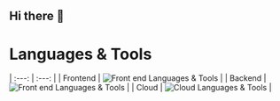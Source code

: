 ## Hi there 👋

# Languages & Tools

| :---: | :---: |
| Frontend | <img alt="Front end Languages & Tools" src="https://skillicons.dev/icons?theme=dark&perline=8&i=vue,nuxt,ts,js,html,css" /> |
| Backend | <img alt="Front end Languages & Tools" src="https://skillicons.dev/icons?theme=dark&perline=8&i=nodejs" /> |
| Cloud | <img alt="Cloud Languages & Tools" src="https://skillicons.dev/icons?theme=dark&perline=8&i=aws" /> |

<!--
**KH1118/KH1118** is a ✨ _special_ ✨ repository because its `README.md` (this file) appears on your GitHub profile.

Here are some ideas to get you started:

- 🔭 I’m currently working on ...
- 🌱 I’m currently learning ...
- 👯 I’m looking to collaborate on ...
- 🤔 I’m looking for help with ...
- 💬 Ask me about ...
- 📫 How to reach me: ...
- 😄 Pronouns: ...
- ⚡ Fun fact: ...
-->
